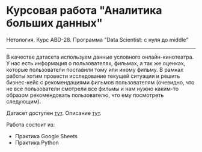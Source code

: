 # Курсовая работа "Аналитика больших данных"
Нетология. Курс ABD-28. Программа "Data Scientist: с нуля до middle"
___

В качестве датасета используем данные условного онлайн-кинотеатра. У нас есть информация о пользователях, фильмах, а так же оценках, которые пользователи поставили тому или иному фильму.
В рамках работы хотим провести исследование текущей ситуации и решить бизнес-кейс с рекомендациями фильмов пользователям (очевидно, что не все пользователи смотрели все фильмы и нам нужно каким-то образом рекомендовать пользователю, что ему посмотреть следующим).

Датасет доступен [тут]().
Описание [тут]().

Работа состоит из:
- Практика Google Sheets
- Практика Python

